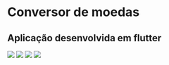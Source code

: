 # Conversor de moedas
## Aplicação desenvolvida em flutter
![](https://github.com/ravelsoares/conversor_de_moedas/blob/main/Screenshot_20220118-141726.jpg)
![](https://github.com/ravelsoares/conversor_de_moedas/blob/main/Screenshot_20220118-141735.jpg)
![](https://github.com/ravelsoares/conversor_de_moedas/blob/main/Screenshot_20220118-141749.jpg)
![](https://github.com/ravelsoares/conversor_de_moedas/blob/main/Screenshot_20220118-141805.jpg)
